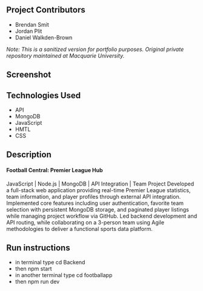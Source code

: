 ## Project Contributors
- Brendan Smit
- Jordan Plit
- Daniel Walkden-Brown

*Note: This is a sanitized version for portfolio purposes. Original private repository maintained at Macquarie University.*
## Screenshot


## Technologies Used
  - API
  - MongoDB
  - JavaScript
  - HMTL
  - CSS

## Description
#### Football Central: Premier League Hub
JavaScript | Node.js | MongoDB | API Integration | Team Project
Developed a full-stack web application providing real-time Premier League statistics, team information, and player profiles through external API integration. Implemented core features including user authentication, favorite team selection with persistent MongoDB storage, and paginated player listings while managing project workflow via GitHub. Led backend development and API routing, while collaborating on a 3-person team using Agile methodologies to deliver a functional sports data platform.

## Run instructions
- in terminal type cd Backend
- then npm start
- in another terminal type cd footballapp
- then npm run dev

